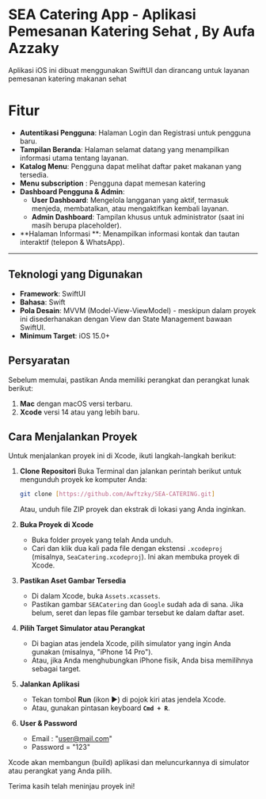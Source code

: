 #  SEA Catering App - Aplikasi Pemesanan Katering Sehat , By Aufa Azzaky

Aplikasi iOS ini dibuat menggunakan SwiftUI dan dirancang untuk layanan pemesanan katering makanan sehat

# Fitur
-   **Autentikasi Pengguna**: Halaman Login dan Registrasi untuk pengguna baru.
-   **Tampilan Beranda**: Halaman selamat datang yang menampilkan informasi utama tentang layanan.
-   **Katalog Menu**: Pengguna dapat melihat daftar paket makanan yang tersedia.
-   **Menu subscription** : Pengguna dapat memesan katering 
-   **Dashboard Pengguna & Admin**:
    -   **User Dashboard**: Mengelola langganan yang aktif, termasuk menjeda, membatalkan, atau mengaktifkan kembali layanan.
    -   **Admin Dashboard**: Tampilan khusus untuk administrator (saat ini masih berupa placeholder).
-   **Halaman Informasi **: Menampilkan informasi kontak dan tautan interaktif (telepon & WhatsApp).

---

## Teknologi yang Digunakan

-   **Framework**: SwiftUI
-   **Bahasa**: Swift
-   **Pola Desain**: MVVM (Model-View-ViewModel) - meskipun dalam proyek ini disederhanakan dengan View dan State Management bawaan SwiftUI.
-   **Minimum Target**: iOS 15.0+


##  Persyaratan

Sebelum memulai, pastikan Anda memiliki perangkat dan perangkat lunak berikut:

1.  **Mac** dengan macOS versi terbaru.
2.  **Xcode** versi 14 atau yang lebih baru.

##  Cara Menjalankan Proyek

Untuk menjalankan proyek ini di Xcode, ikuti langkah-langkah berikut:

1.  **Clone Repositori**
    Buka Terminal dan jalankan perintah berikut untuk mengunduh proyek ke komputer Anda:
    ```bash
    git clone [https://github.com/Awftzky/SEA-CATERING.git]
    ```
    Atau, unduh file ZIP proyek dan ekstrak di lokasi yang Anda inginkan.

2.  **Buka Proyek di Xcode**
    -   Buka folder proyek yang telah Anda unduh.
    -   Cari dan klik dua kali pada file dengan ekstensi `.xcodeproj` (misalnya, `SeaCatering.xcodeproj`). Ini akan membuka proyek di Xcode.

3.  **Pastikan Aset Gambar Tersedia**
    -   Di dalam Xcode, buka `Assets.xcassets`.
    -   Pastikan gambar `SEACatering` dan `Google` sudah ada di sana. Jika belum, seret dan lepas file gambar tersebut ke dalam daftar aset.

4.  **Pilih Target Simulator atau Perangkat**
    -   Di bagian atas jendela Xcode, pilih simulator yang ingin Anda gunakan (misalnya, "iPhone 14 Pro").
    -   Atau, jika Anda menghubungkan iPhone fisik, Anda bisa memilihnya sebagai target.

5.  **Jalankan Aplikasi**
    -   Tekan tombol **Run** (ikon ►) di pojok kiri atas jendela Xcode.
    -   Atau, gunakan pintasan keyboard **`Cmd + R`**.
  
6. **User & Password**
   - Email : "user@mail.com"
   - Password = "123"

Xcode akan membangun (build) aplikasi dan meluncurkannya di simulator atau perangkat yang Anda pilih.



Terima kasih telah meninjau proyek ini!
